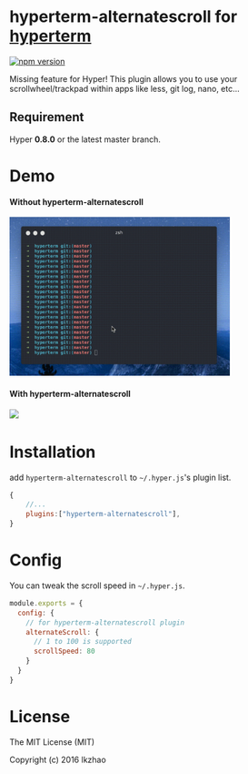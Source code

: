 # hyperterm-alternatescroll for [hyperterm](https://hyperterm.org/)

[![npm version](https://img.shields.io/npm/v/hyperterm-alternatescroll.svg)](https://www.npmjs.com/package/hyperterm-alternatescroll)

Missing feature for Hyper! This plugin allows you to use your scrollwheel/trackpad within apps like less, git log, nano, etc... 

## Requirement

Hyper **0.8.0** or the latest master branch.

# Demo

#### Without hyperterm-alternatescroll

<img src="media/without.gif" width="388"/>

#### With hyperterm-alternatescroll

<img src="media/with.gif" width="388"/>

# Installation

add `hyperterm-alternatescroll` to `~/.hyper.js`'s plugin list.

```javascript
{
	//...
	plugins:["hyperterm-alternatescroll"],
}
```

# Config

You can tweak the scroll speed in `~/.hyper.js`.
```javascript
module.exports = {
  config: {
    // for hyperterm-alternatescroll plugin
    alternateScroll: {
      // 1 to 100 is supported
      scrollSpeed: 80
    }
  }
}
```

# License

The MIT License (MIT)

Copyright (c) 2016 lkzhao
